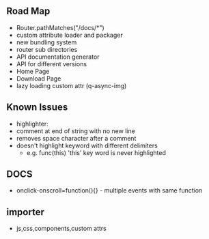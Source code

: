 ## Road Map
* Router.pathMatches("/docs/\*")
* custom attribute loader and packager
* new bundling system
* router sub directories
* API documentation generator
* API for different versions
* Home Page
* Download Page
* lazy loading custom attr (q-async-img)

## Known Issues
* highlighter:
 * comment at end of string with no new line
 * removes space character after a comment
 * doesn't highlight keyword with different delimiters
   * e.g. func(this) 'this' key word is never highlighted

## DOCS
* onclick-onscroll=function(){} - multiple events with same function

## importer
* js,css,components,custom attrs
